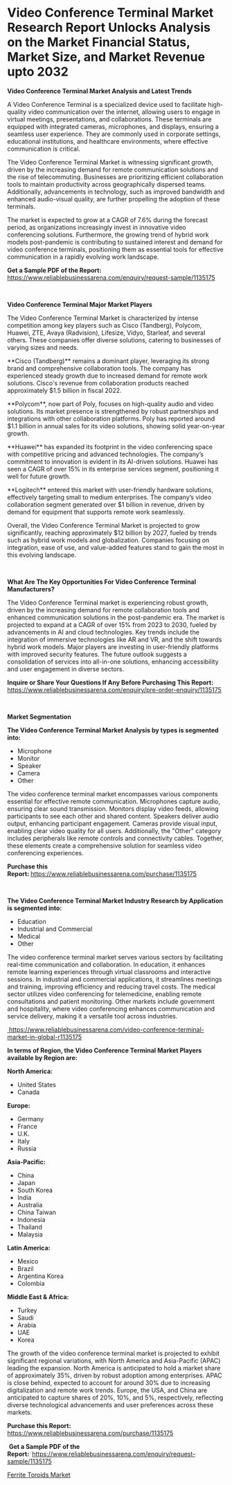 <p><h1>Video Conference Terminal Market Research Report Unlocks Analysis on the Market Financial Status, Market Size, and Market Revenue upto 2032</h1></p><p><strong>Video Conference Terminal Market Analysis and Latest Trends</strong></p>
<p><p>A Video Conference Terminal is a specialized device used to facilitate high-quality video communication over the internet, allowing users to engage in virtual meetings, presentations, and collaborations. These terminals are equipped with integrated cameras, microphones, and displays, ensuring a seamless user experience. They are commonly used in corporate settings, educational institutions, and healthcare environments, where effective communication is critical.</p><p>The Video Conference Terminal Market is witnessing significant growth, driven by the increasing demand for remote communication solutions and the rise of telecommuting. Businesses are prioritizing efficient collaboration tools to maintain productivity across geographically dispersed teams. Additionally, advancements in technology, such as improved bandwidth and enhanced audio-visual quality, are further propelling the adoption of these terminals.</p><p>The market is expected to grow at a CAGR of 7.6% during the forecast period, as organizations increasingly invest in innovative video conferencing solutions. Furthermore, the growing trend of hybrid work models post-pandemic is contributing to sustained interest and demand for video conference terminals, positioning them as essential tools for effective communication in a rapidly evolving work landscape.</p></p>
<p><strong>Get a Sample PDF of the Report:&nbsp;</strong> <a href="https://www.reliablebusinessarena.com/enquiry/request-sample/1135175?utm_campaign=2488&utm_medium=2&utm_source=Github&utm_content=ia&utm_term=06042025&utm_id=video-conference-terminal">https://www.reliablebusinessarena.com/enquiry/request-sample/1135175</a></p>
<p>&nbsp;</p>
<p><strong>Video Conference Terminal Major Market Players</strong></p>
<p><p>The Video Conference Terminal Market is characterized by intense competition among key players such as Cisco (Tandberg), Polycom, Huawei, ZTE, Avaya (Radvision), Lifesize, Vidyo, Starleaf, and several others. These companies offer diverse solutions, catering to businesses of varying sizes and needs.</p><p>**Cisco (Tandberg)** remains a dominant player, leveraging its strong brand and comprehensive collaboration tools. The company has experienced steady growth due to increased demand for remote work solutions. Cisco's revenue from collaboration products reached approximately $1.5 billion in fiscal 2022.</p><p>**Polycom**, now part of Poly, focuses on high-quality audio and video solutions. Its market presence is strengthened by robust partnerships and integrations with other collaboration platforms. Poly has reported around $1.1 billion in annual sales for its video solutions, showing solid year-on-year growth.</p><p>**Huawei** has expanded its footprint in the video conferencing space with competitive pricing and advanced technologies. The company’s commitment to innovation is evident in its AI-driven solutions. Huawei has seen a CAGR of over 15% in its enterprise services segment, positioning it well for future growth.</p><p>**Logitech** entered this market with user-friendly hardware solutions, effectively targeting small to medium enterprises. The company’s video collaboration segment generated over $1 billion in revenue, driven by demand for equipment that supports remote work seamlessly.</p><p>Overall, the Video Conference Terminal Market is projected to grow significantly, reaching approximately $12 billion by 2027, fueled by trends such as hybrid work models and globalization. Companies focusing on integration, ease of use, and value-added features stand to gain the most in this evolving landscape.</p></p>
<p>&nbsp;</p>
<p><strong>What Are The Key Opportunities For Video Conference Terminal Manufacturers?</strong></p>
<p><p>The Video Conference Terminal market is experiencing robust growth, driven by the increasing demand for remote collaboration tools and enhanced communication solutions in the post-pandemic era. The market is projected to expand at a CAGR of over 15% from 2023 to 2030, fueled by advancements in AI and cloud technologies. Key trends include the integration of immersive technologies like AR and VR, and the shift towards hybrid work models. Major players are investing in user-friendly platforms with improved security features. The future outlook suggests a consolidation of services into all-in-one solutions, enhancing accessibility and user engagement in diverse sectors.</p></p>
<p><strong>Inquire or Share Your Questions If Any Before Purchasing This Report:</strong> <a href="https://www.reliablebusinessarena.com/enquiry/pre-order-enquiry/1135175?utm_campaign=2488&utm_medium=2&utm_source=Github&utm_content=ia&utm_term=06042025&utm_id=video-conference-terminal">https://www.reliablebusinessarena.com/enquiry/pre-order-enquiry/1135175</a></p>
<p>&nbsp;</p>
<p><strong>Market Segmentation</strong></p>
<p><strong>The Video Conference Terminal Market Analysis by types is segmented into:</strong></p>
<p><ul><li>Microphone</li><li>Monitor</li><li>Speaker</li><li>Camera</li><li>Other</li></ul></p>
<p><p>The video conference terminal market encompasses various components essential for effective remote communication. Microphones capture audio, ensuring clear sound transmission. Monitors display video feeds, allowing participants to see each other and shared content. Speakers deliver audio output, enhancing participant engagement. Cameras provide visual input, enabling clear video quality for all users. Additionally, the "Other" category includes peripherals like remote controls and connectivity cables. Together, these elements create a comprehensive solution for seamless video conferencing experiences.</p></p>
<p><strong>Purchase this Report:&nbsp;</strong><a href="https://www.reliablebusinessarena.com/purchase/1135175?utm_campaign=2488&utm_medium=2&utm_source=Github&utm_content=ia&utm_term=06042025&utm_id=video-conference-terminal">https://www.reliablebusinessarena.com/purchase/1135175</a></p>
<p>&nbsp;</p>
<p><strong>The Video Conference Terminal Market Industry Research by Application is segmented into:</strong></p>
<p><ul><li>Education</li><li>Industrial and Commercial</li><li>Medical</li><li>Other</li></ul></p>
<p><p>The video conference terminal market serves various sectors by facilitating real-time communication and collaboration. In education, it enhances remote learning experiences through virtual classrooms and interactive sessions. In industrial and commercial applications, it streamlines meetings and training, improving efficiency and reducing travel costs. The medical sector utilizes video conferencing for telemedicine, enabling remote consultations and patient monitoring. Other markets include government and hospitality, where video conferencing enhances communication and service delivery, making it a versatile tool across industries.</p></p>
<p><a href="https://www.reliablebusinessarena.com/video-conference-terminal-market-in-global-r1135175?utm_campaign=2488&utm_medium=2&utm_source=Github&utm_content=ia&utm_term=06042025&utm_id=video-conference-terminal">&nbsp;https://www.reliablebusinessarena.com/video-conference-terminal-market-in-global-r1135175</a></p>
<p><strong>In terms of Region, the Video Conference Terminal Market Players available by Region are:</strong></p>
<p>
    <p> <strong> North America: </strong>
        <ul>
            <li>United States</li>
            <li>Canada</li>
        </ul>
        </p> 
    <p> <strong> Europe: </strong>
        <ul>
            <li>Germany</li>
            <li>France</li>
            <li>U.K.</li>
            <li>Italy</li>
            <li>Russia</li>
        </ul>
        </p> 
    <p> <strong> Asia-Pacific: </strong>
        <ul>
            <li>China</li>
            <li>Japan</li>
            <li>South Korea</li>
            <li>India</li>
            <li>Australia</li>
            <li>China Taiwan</li>
            <li>Indonesia</li>
            <li>Thailand</li>
            <li>Malaysia</li>
        </ul>
        </p> 
    <p> <strong> Latin America: </strong>
        <ul>
            <li>Mexico</li>
            <li>Brazil</li>
            <li>Argentina Korea</li>
            <li>Colombia</li>
        </ul>
        </p> 
    <p> <strong> Middle East & Africa: </strong>
        <ul>
            <li>Turkey</li>
            <li>Saudi</li>
            <li>Arabia</li>
            <li>UAE</li>
            <li>Korea</li>
        </ul>
    </p>
    </p>
<p><p>The growth of the video conference terminal market is projected to exhibit significant regional variations, with North America and Asia-Pacific (APAC) leading the expansion. North America is anticipated to hold a market share of approximately 35%, driven by robust adoption among enterprises. APAC is close behind, expected to account for around 30% due to increasing digitalization and remote work trends. Europe, the USA, and China are anticipated to capture shares of 20%, 10%, and 5%, respectively, reflecting diverse technological advancements and user preferences across these markets.</p></p>
<p><strong>Purchase this Report: </strong><a href="https://www.reliablebusinessarena.com/purchase/1135175?utm_campaign=2488&utm_medium=2&utm_source=Github&utm_content=ia&utm_term=06042025&utm_id=video-conference-terminal">https://www.reliablebusinessarena.com/purchase/1135175</a></p>
<p>&nbsp;<strong>Get a Sample PDF of the Report:&nbsp;&nbsp;</strong><a href="https://www.reliablebusinessarena.com/enquiry/request-sample/1135175?utm_campaign=2488&utm_medium=2&utm_source=Github&utm_content=ia&utm_term=06042025&utm_id=video-conference-terminal">https://www.reliablebusinessarena.com/enquiry/request-sample/1135175</a></p>
<p><strong></strong></p>
<p><p><a href="https://github.com/sherikacas30/Market-Research-Report-List-1/blob/main/ferrite-toroids-market.md?utm_campaign=2488&utm_medium=2&utm_source=Github&utm_content=ia&utm_term=06042025&utm_id=video-conference-terminal">Ferrite Toroids Market</a></p></p>